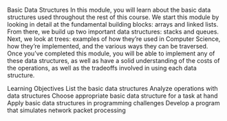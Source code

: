Basic Data Structures
In this module, you will learn about the basic data structures used throughout the rest of this course. We start this module by looking in detail at the fundamental building blocks: arrays and linked lists. From there, we build up two important data structures: stacks and queues. Next, we look at trees: examples of how they’re used in Computer Science, how they’re implemented, and the various ways they can be traversed. Once you’ve completed this module, you will be able to implement any of these data structures, as well as have a solid understanding of the costs of the operations, as well as the tradeoffs involved in using each data structure.


Learning Objectives
List the basic data structures
Analyze operations with data structures
Choose appropriate basic data structure for a task at hand
Apply basic data structures in programming challenges
Develop a program that simulates network packet processing
